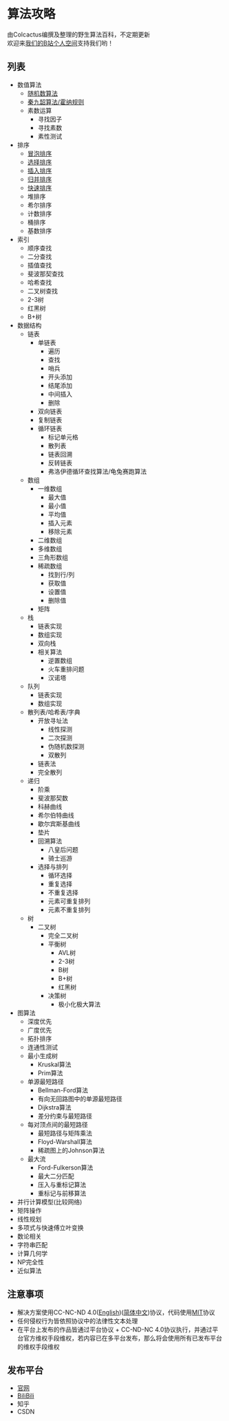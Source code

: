 # 算法攻略  
由Colcactus编撰及整理的野生算法百科，不定期更新  
欢迎来[我们的B站个人空间](https://space.bilibili.com/473292188)支持我们哟！  

## 列表

- 数值算法
    - [随机数算法](https://github.com/Colcactus/Algorithm/tree/main/base/random_number)
    - [秦九韶算法/霍纳规则](https://github.com/Colcactus/Algorithm/tree/main/base/horner_scheme)
    - 素数运算
        - 寻找因子
        - 寻找素数
        - 素性测试
- 排序
    - [冒泡排序](https://github.com/Colcactus/Algorithm/tree/main/base/sort/bubble_sort)
    - [选择排序](https://github.com/Colcactus/Algorithm/tree/main/base/sort/selection_sort)
    - [插入排序](https://github.com/Colcactus/Algorithm/tree/main/base/sort/insertion_sort)
    - [归并排序](https://github.com/Colcactus/Algorithm/tree/main/base/sort/merge_sort)
    - [快速排序](https://github.com/Colcactus/Algorithm/tree/main/base/sort/quick_sort)
    - 堆排序
    - 希尔排序
    - 计数排序
    - 桶排序
    - 基数排序
- 索引
    - 顺序查找
    - 二分查找
    - 插值查找
    - 斐波那契查找
    - 哈希查找
    - 二叉树查找
    - 2-3树
    - 红黑树
    - B+树
- 数据结构
    - 链表
        - 单链表
            - 遍历
            - 查找
            - 哨兵
            - 开头添加
            - 结尾添加
            - 中间插入
            - 删除
        - 双向链表
        - 复制链表
        - 循环链表
            - 标记单元格
            - 散列表
            - 链表回溯
            - 反转链表
            - 弗洛伊德循环查找算法/龟兔赛跑算法
    - 数组
        - 一维数组
            - 最大值
            - 最小值
            - 平均值
            - 插入元素
            - 移除元素
        - 二维数组
        - 多维数组
        - 三角形数组
        - 稀疏数组
            - 找到行/列
            - 获取值
            - 设置值
            - 删除值
        - 矩阵
    - 栈
        - 链表实现
        - 数组实现
        - 双向栈
        - 相关算法
            - 逆置数组
            - 火车重排问题
            - 汉诺塔
    - 队列
        - 链表实现
        - 数组实现
    - 散列表/哈希表/字典
        - 开放寻址法
            - 线性探测
            - 二次探测
            - 伪随机数探测
            - 双散列
        - 链表法
        - 完全散列
    - 递归
        - 阶乘
        - 斐波那契数
        - 科赫曲线
        - 希尔伯特曲线
        - 歇尔宾斯基曲线
        - 垫片
        - 回溯算法
            - 八皇后问题
            - 骑士巡游
        - 选择与排列
            - 循环选择
            - 重复选择
            - 不重复选择
            - 元素可重复排列
            - 元素不重复排列
    - 树
        - 二叉树
            - 完全二叉树
            - 平衡树
                - AVL树
                - 2-3树
                - B树
                - B+树
                - 红黑树
            - 决策树
                - 极小化极大算法
- 图算法
    - 深度优先
    - 广度优先
    - 拓扑排序
    - 连通性测试
    - 最小生成树
        - Kruskal算法
        - Prim算法
    - 单源最短路径
        - Bellman-Ford算法
        - 有向无回路图中的单源最短路径
        - Dijkstra算法
        - 差分约束与最短路径
    - 每对顶点间的最短路径
        - 最短路径与矩阵乘法
        - Floyd-Warshall算法
        - 稀疏图上的Johnson算法
    - 最大流
        - Ford-Fulkerson算法
        - 最大二分匹配
        - 压入与重标记算法
        - 重标记与前移算法
- 并行计算模型(比较网络)
- 矩阵操作
- 线性规划
- 多项式与快速傅立叶变换
- 数论相关
- 字符串匹配
- 计算几何学
- NP完全性
- 近似算法

## 注意事项
- 解决方案使用CC-NC-ND 4.0([English](https://github.com/Colcactus/Algorithm/blob/main/LICENSE.ARTICLE.en))([简体中文](https://github.com/Colcactus/Algorithm/blob/main/LICENSE.ARTICLE.zh))协议，代码使用[MIT](https://github.com/Colcactus/Algorithm/blob/main/LICENSE)协议
- 任何侵权行为皆依照协议中的法律性文本处理
- 在平台上发布的作品皆通过平台协议 + CC-ND-NC 4.0协议执行，并通过平台官方维权手段维权，若内容已在多平台发布，那么将会使用所有已发布平台的维权手段维权

## 发布平台
- [官网](http://Colcactus.ml)
- [BiliBili](https://space.bilibili.com/473292188)
- 知乎
- CSDN
